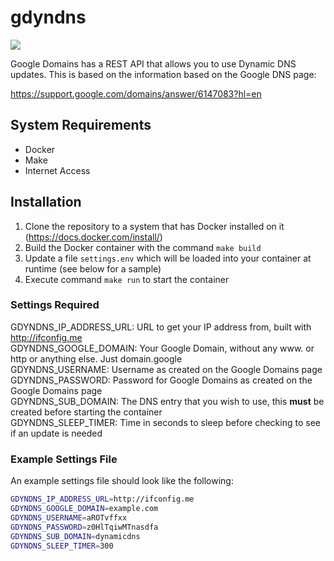 # gdyndns

![](https://github.com/jvanderaa/gdyndns/workflows/CI/badge.svg)

Google Domains has a REST API that allows you to use Dynamic DNS updates. This is based on the
information based on the Google DNS page:  

https://support.google.com/domains/answer/6147083?hl=en  

## System Requirements

- Docker
- Make
- Internet Access

## Installation

1) Clone the repository to a system that has Docker installed on it (https://docs.docker.com/install/)
2) Build the Docker container with the command `make build`
3) Update a file `settings.env` which will be loaded into your container at runtime (see below for a sample)
4) Execute command `make run` to start the container

### Settings Required

GDYNDNS_IP_ADDRESS_URL: URL to get your IP address from, built with http://ifconfig.me  
GDYNDNS_GOOGLE_DOMAIN: Your Google Domain, without any www. or http or anything else. Just domain.google  
GDYNDNS_USERNAME: Username as created on the Google Domains page  
GDYNDNS_PASSWORD: Password for Google Domains as created on the Google Domains page  
GDYNDNS_SUB_DOMAIN: The DNS entry that you wish to use, this **must** be created before starting the container  
GDYNDNS_SLEEP_TIMER: Time in seconds to sleep before checking to see if an update is needed  

### Example Settings File

An example settings file should look like the following:

```bash
GDYNDNS_IP_ADDRESS_URL=http://ifconfig.me
GDYNDNS_GOOGLE_DOMAIN=example.com
GDYNDNS_USERNAME=aROTvffxx
GDYNDNS_PASSWORD=z0HlTqiwMTnasdfa
GDYNDNS_SUB_DOMAIN=dynamicdns
GDYNDNS_SLEEP_TIMER=300
```
